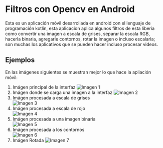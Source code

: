 # Filtros con Opencv en Android
Esta es un aplicación móvil desarrollada en android con el lenguaje de programación kotlin, esta aplicacion aplica algunos filtros de esta liberia como convertir una imagen a escala de grises, separar la escala RGB, hacerla binaria, agregarle contornos, rotar la imagen o incluso escalarla; son muchas los aplicativos que se pueden hacer incluso procesar videos. 
## Ejemplos
En las imágenes siguientes se muestran mejor lo que hace la apliación móvil:
1. Imágen principal de la interfaz 
![Imagen 1](Recursos/1.jpg)
2. Imágen donde se carga una imagen a la interfaz 
![Imagen 2](Recursos/2.jpg)
3. Imágen procesada a escala de grises  
![Imagen 3](Recursos/3.jpg)
4. Imágen procesada a escala de rojo  
![Imagen 4](Recursos/4.jpg)
5. Imágen procesada a una imagen binaria  
![Imagen 5](Recursos/5.jpg)
6. Imágen procesada a los contornos  
![Imagen 6](Recursos/6.jpg)
3. Imágen Rotada
![Imagen 7](Recursos/7.jpg)







